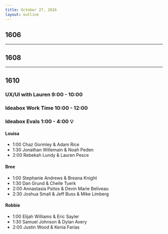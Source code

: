 ```yaml
---
title: October 27, 2016
layout: outline
---
```


## 1606

***

## 1608

***

## 1610

### UX/UI with Lauren 9:00 - 10:00

### Ideabox Work Time 10:00 - 12:00

### Ideabox Evals 1:00 - 4:00 :bulb:

#### Louisa

* 1:00 Chaz Gormley & Adam Rice
* 1:30 Jonathan Willemain & Noah Peden
* 2:00 Rebekah Lundy & Lauren Pesce

#### Bree

* 1:00 Stephanie Andrews & Breana Knight
* 1:30 Dan Grund & Chelle Tuerk
* 2:00 Annastasia Psitos & Devin Marie Beliveau
* 2:30 Joshua Small & Jeff Buss & Mike Limberg

#### Robbie

* 1:00 Elijah Williams & Eric Sayler
* 1:30 Samuel Johnson & Dylan Avery
* 2:00 Justin Wood & Kenia Farias
